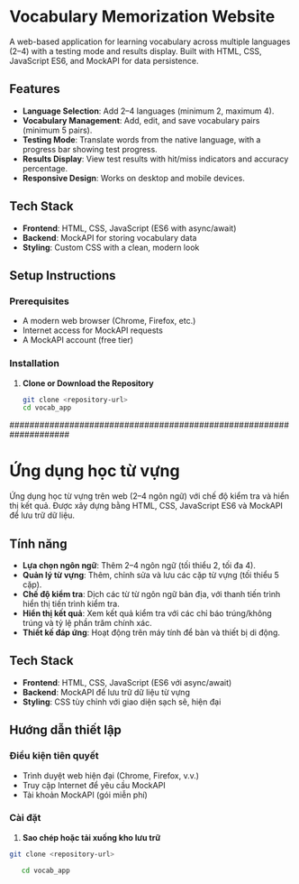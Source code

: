 # Vocabulary Memorization Website

A web-based application for learning vocabulary across multiple languages (2–4) with a testing mode and results display. Built with HTML, CSS, JavaScript ES6, and MockAPI for data persistence.

## Features

- **Language Selection**: Add 2–4 languages (minimum 2, maximum 4).
- **Vocabulary Management**: Add, edit, and save vocabulary pairs (minimum 5 pairs).
- **Testing Mode**: Translate words from the native language, with a progress bar showing test progress.
- **Results Display**: View test results with hit/miss indicators and accuracy percentage.
- **Responsive Design**: Works on desktop and mobile devices.

## Tech Stack

- **Frontend**: HTML, CSS, JavaScript (ES6 with async/await)
- **Backend**: MockAPI for storing vocabulary data
- **Styling**: Custom CSS with a clean, modern look

## Setup Instructions

### Prerequisites

- A modern web browser (Chrome, Firefox, etc.)
- Internet access for MockAPI requests
- A MockAPI account (free tier)

### Installation

1. **Clone or Download the Repository**

   ```bash
   git clone <repository-url>
   cd vocab_app

   ```

####################################################################

# Ứng dụng học từ vựng

Ứng dụng học từ vựng trên web (2–4 ngôn ngữ) với chế độ kiểm tra và hiển thị kết quả. Được xây dựng bằng HTML, CSS, JavaScript ES6 và MockAPI để lưu trữ dữ liệu.

## Tính năng

- **Lựa chọn ngôn ngữ**: Thêm 2–4 ngôn ngữ (tối thiểu 2, tối đa 4).
- **Quản lý từ vựng**: Thêm, chỉnh sửa và lưu các cặp từ vựng (tối thiểu 5 cặp).
- **Chế độ kiểm tra**: Dịch các từ từ ngôn ngữ bản địa, với thanh tiến trình hiển thị tiến trình kiểm tra.
- **Hiển thị kết quả**: Xem kết quả kiểm tra với các chỉ báo trúng/không trúng và tỷ lệ phần trăm chính xác.
- **Thiết kế đáp ứng**: Hoạt động trên máy tính để bàn và thiết bị di động.

## Tech Stack

- **Frontend**: HTML, CSS, JavaScript (ES6 với async/await)
- **Backend**: MockAPI để lưu trữ dữ liệu từ vựng
- **Styling**: CSS tùy chỉnh với giao diện sạch sẽ, hiện đại

## Hướng dẫn thiết lập

### Điều kiện tiên quyết

- Trình duyệt web hiện đại (Chrome, Firefox, v.v.)
- Truy cập Internet để yêu cầu MockAPI
- Tài khoản MockAPI (gói miễn phí)

### Cài đặt

1. **Sao chép hoặc tải xuống kho lưu trữ**

```bash
git clone <repository-url>

   cd vocab_app
```
